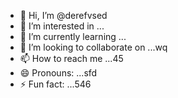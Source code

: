 - 👋 Hi, I’m @derefvsed
- 👀 I’m interested in ...
- 🌱 I’m currently learning ...
- 💞️ I’m looking to collaborate on ...wq
- 📫 How to reach me ...45
- 😄 Pronouns: ...sfd
- ⚡ Fun fact: ...546

<!---uoui132qw4
derefvsed/derefvsed is a ✨ special ✨ repository because its `README.md` (this file) appears on your GitHub profile.
You can click the Preview link to take a look at your changes.
--->
